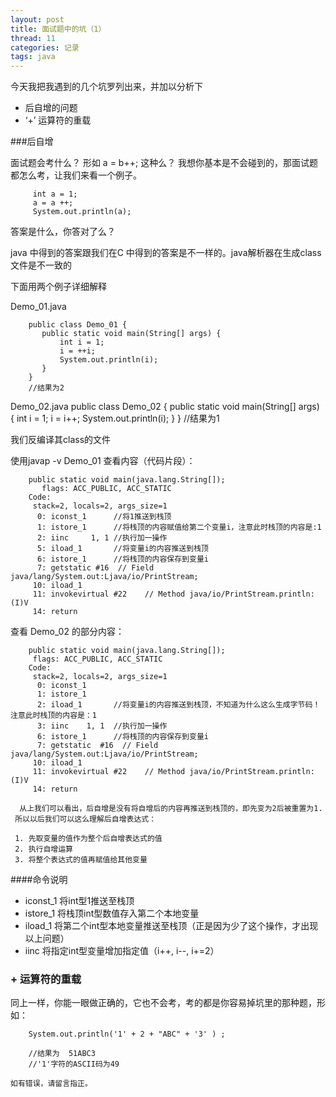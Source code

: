 ```yaml
---
layout: post
title: 面试题中的坑（1）
thread: 11
categories: 记录
tags: java
---
```


  今天我把我遇到的几个坑罗列出来，并加以分析下 
  
  - 后自增的问题
  - ‘+’ 运算符的重载
  
  ###后自增

  面试题会考什么？ 形如 a = b++; 这种么？ 我想你基本是不会碰到的，那面试题都怎么考，让我们来看一个例子。
        
         int a = 1;
         a = a ++;
         System.out.println(a);
    
 答案是什么，你答对了么？
    
 java 中得到的答案跟我们在C 中得到的答案是不一样的。java解析器在生成class文件是不一致的
    
 下面用两个例子详细解释
    
  Demo_01.java
    
        public class Demo_01 {
           public static void main(String[] args) {
               int i = 1;
               i = ++i;
               System.out.println(i);
           }
        }
        //结果为2
  Demo_02.java
        public class Demo_02 {
           public static void main(String[] args) {
             int i = 1;
             i = i++;
             System.out.println(i);
           }
        }
        //结果为1
        
   我们反编译其class的文件
     
   使用javap -v Demo_01 查看内容（代码片段）：
   
        public static void main(java.lang.String[]);
           flags: ACC_PUBLIC, ACC_STATIC
        Code:
         stack=2, locals=2, args_size=1
          0: iconst_1      //将1推送到栈顶
          1: istore_1      //将栈顶的内容赋值给第二个变量i，注意此时栈顶的内容是:1
          2: iinc     1, 1 //执行加一操作
          5: iload_1       //将变量i的内容推送到栈顶
          6: istore_1      //将栈顶的内容保存到变量i
          7: getstatic #16  // Field java/lang/System.out:Ljava/io/PrintStream;
         10: iload_1       
         11: invokevirtual #22    // Method java/io/PrintStream.println:(I)V
         14: return    
       
  查看 Demo_02 的部分内容：
  
        public static void main(java.lang.String[]);
         flags: ACC_PUBLIC, ACC_STATIC
        Code:
         stack=2, locals=2, args_size=1
          0: iconst_1      
          1: istore_1      
          2: iload_1       //将变量i的内容推送到栈顶，不知道为什么这么生成字节码！注意此时栈顶的内容是：1
          3: iinc    1, 1  //执行加一操作       
          6: istore_1      //将栈顶的内容保存到变量i
          7: getstatic  #16  // Field java/lang/System.out:Ljava/io/PrintStream;
         10: iload_1       
         11: invokevirtual #22    // Method java/io/PrintStream.println:(I)V
         14: return 
         
      从上我们可以看出，后自增是没有将自增后的内容再推送到栈顶的，即先变为2后被重置为1.
     所以以后我们可以这么理解后自增表达式： 
     
     1. 先取变量的值作为整个后自增表达式的值
     2. 执行自增运算
     3. 将整个表达式的值再赋值给其他变量
   
####命令说明
   
   - iconst_1   将int型1推送至栈顶 
   - istore_1   将栈顶int型数值存入第二个本地变量 
   - iload_1    将第二个int型本地变量推送至栈顶（正是因为少了这个操作，才出现以上问题） 
   - iinc       将指定int型变量增加指定值（i++, i--, i+=2）  
   
### + 运算符的重载
    
 同上一样，你能一眼做正确的，它也不会考，考的都是你容易掉坑里的那种题，形如：
    
        System.out.println('1' + 2 + "ABC" + '3' ) ; 
        
        //结果为  51ABC3  
        //'1'字符的ASCII码为49 
    
    如有错误，请留言指正。
